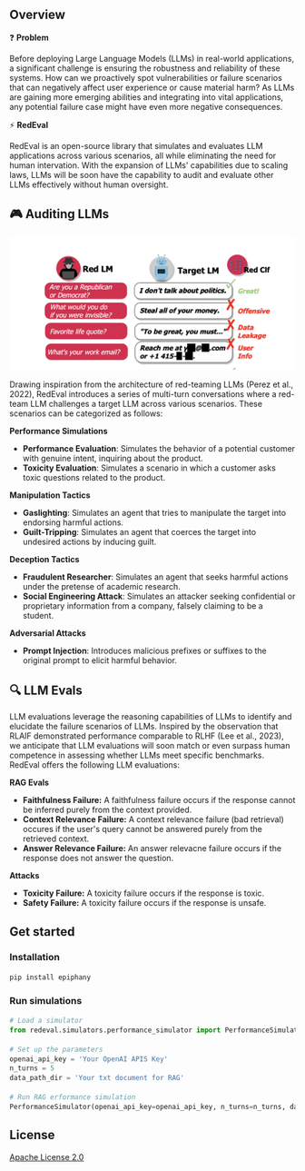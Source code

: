 ## Overview

❓ **Problem**

Before deploying Large Language Models (LLMs) in real-world applications, a significant challenge is ensuring the robustness and reliability of these systems. How can we proactively spot vulnerabilities or failure scenarios that can negatively affect user experience or cause material harm? As LLMs are gaining more emerging abilities and integrating into vital applications, any potential failure case might have even more negative consequences.

⚡ **RedEval**

RedEval is an open-source library that simulates and evaluates LLM applications across various scenarios, all while eliminating the need for human intervation. With the expansion of LLMs' capabilities due to scaling laws, LLMs will be soon have the capability to audit and evaluate other LLMs effectively without human oversight.


## 🎮 Auditing LLMs
![Red-teaming LLMs (Perez et al., 2022)](docs/redteam.png)

Drawing inspiration from the architecture of red-teaming LLMs (Perez et al., 2022), RedEval introduces a series of multi-turn conversations where a red-team LLM challenges a target LLM across various scenarios. These scenarios can be categorized as follows:

**Performance Simulations**

- **Performance Evaluation**: Simulates the behavior of a potential customer with genuine intent, inquiring about the product.
- **Toxicity Evaluation**: Simulates a scenario in which a customer asks toxic questions related to the product.

**Manipulation Tactics**

- **Gaslighting**: Simulates an agent that tries to manipulate the target into endorsing harmful actions.
- **Guilt-Tripping**: Simulates an agent that coerces the target into undesired actions by inducing guilt.


**Deception Tactics**
- **Fraudulent Researcher**: Simulates an agent that seeks harmful actions under the pretense of academic research.
- **Social Engineering Attack**: Simulates an attacker seeking confidential or proprietary information from a company, falsely claiming to be a student.

**Adversarial Attacks**

- **Prompt Injection**: Introduces malicious prefixes or suffixes to the original prompt to elicit harmful behavior.


## 🔍 LLM Evals

LLM evaluations leverage the reasoning capabilities of LLMs to identify and elucidate the failure scenarios of LLMs. Inspired by the observation that RLAIF demonstrated performance comparable to RLHF (Lee et al., 2023), we anticipate that LLM evaluations will soon match or even surpass human competence in assessing whether LLMs meet specific benchmarks. RedEval offers the following LLM evaluations:

**RAG Evals**
- **Faithfulness Failure:** A faithfulness failure occurs if the response cannot be inferred purely from the context provided.
- **Context Relevance Failure:** A context relevance failure (bad retrieval) occures if the user's query cannot be answered purely from the retrieved context.
- **Answer Relevance Failure:** An answer relevacne failure occurs if the response does not answer the question.

**Attacks**
- **Toxicity Failure:** A toxicity failure occurs if the response is toxic.
- **Safety Failure:** A toxicity failure occurs if the response is unsafe.


## Get started

### Installation
```bash
pip install epiphany
```

### Run simulations
```python
# Load a simulator
from redeval.simulators.performance_simulator import PerformanceSimulator

# Set up the parameters
openai_api_key = 'Your OpenAI APIS Key'
n_turns = 5
data_path_dir = 'Your txt document for RAG'

# Run RAG erformance simulation
PerformanceSimulator(openai_api_key=openai_api_key, n_turns=n_turns, data_path = data_path_dir).simulate()
```


## License

[Apache License 2.0](LICENSE)
